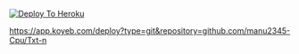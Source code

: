 [![Deploy To Heroku](https://www.herokucdn.com/deploy/button.svg)](https://heroku.com/deploy?template=https://github.com/lakshaybajarang/Lakshay_Paid.git)

https://app.koyeb.com/deploy?type=git&repository=github.com/manu2345-Cpu/Txt-n

